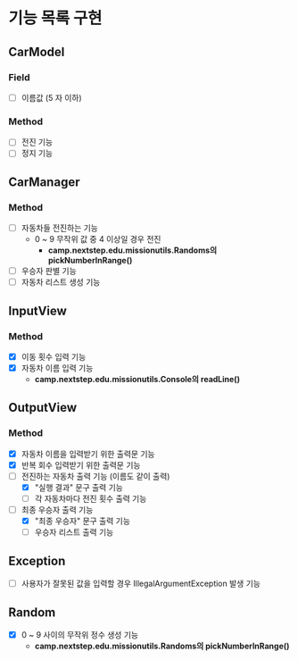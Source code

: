 # 기능 목록 구현

## CarModel
### Field
- [ ] 이름값 (5 자 이하)
### Method
- [ ] 전진 기능
- [ ] 정지 기능

## CarManager
### Method
- [ ] 자동차들 전진하는 기능
  - 0 ~ 9 무작위 값 중 4 이상일 경우 전진
    - **camp.nextstep.edu.missionutils.Randoms의 pickNumberInRange()**
- [ ] 우승자 판별 기능
- [ ] 자동차 리스트 생성 기능
  
## InputView
### Method
- [X] 이동 횟수 입력 기능
- [X] 자동차 이름 입력 기능
  - **camp.nextstep.edu.missionutils.Console의 readLine()**

## OutputView
### Method
- [X] 자동차 이름을 입력받기 위한 출력문 기능
- [X] 반복 회수 입력받기 위한 출력문 기능
- [ ] 전진하는 자동차 출력 기능 (이름도 같이 출력)
  - [X] "실행 결과" 문구 출력 기능
  - [ ] 각 자동차마다 전진 횟수 출력 기능
- [ ] 최종 우승자 출력 기능
  - [X] "최종 우승자" 문구 출력 기능
  - [ ] 우승자 리스트 출력 기능

## Exception
- [ ] 사용자가 잘못된 값을 입력할 경우 IllegalArgumentException 발생 기능
## Random
- [X] 0 ~ 9 사이의 무작위 정수 생성 기능
  - **camp.nextstep.edu.missionutils.Randoms의 pickNumberInRange()**